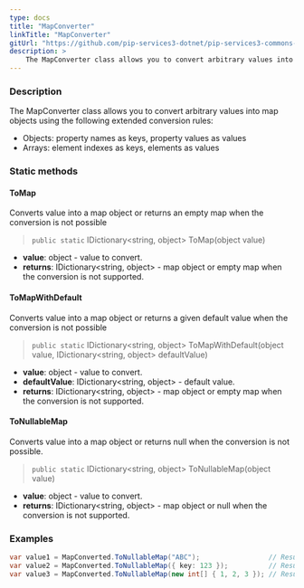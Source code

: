 ```yaml
---
type: docs
title: "MapConverter"
linkTitle: "MapConverter"
gitUrl: "https://github.com/pip-services3-dotnet/pip-services3-commons-dotnet"
description: > 
    The MapConverter class allows you to convert arbitrary values into map objects using extended conversion rules.
---
```


### Description
The MapConverter class allows you to convert arbitrary values into map objects using the following extended conversion rules:

- Objects: property names as keys, property values as values   
- Arrays: element indexes as keys, elements as values

### Static methods

#### ToMap
Converts value into a map object or returns an empty map when the conversion is not possible

> `public static` IDictionary\<string, object\> ToMap(object value)

- **value**: object - value to convert.
- **returns**: IDictionary\<string, object\> - map object or empty map when the conversion is not supported.

#### ToMapWithDefault
Converts value into a map object or returns a given default value when the conversion is not possible

> `public static` IDictionary\<string, object\> ToMapWithDefault(object value, IDictionary\<string, object\> defaultValue)

- **value**: object - value to convert.
- **defaultValue**: IDictionary\<string, object\> - default value.
- **returns**: IDictionary\<string, object\> - map object or empty map when the conversion is not supported. 

#### ToNullableMap
Converts value into a map object or returns null when the conversion is not possible.

> `public static` IDictionary\<string, object\> ToNullableMap(object value)

- **value**: object - value to convert.
- **returns**: IDictionary\<string, object\> - map object or null when the conversion is not supported.


### Examples

```cs
var value1 = MapConverted.ToNullableMap("ABC");                 // Result: null
var value2 = MapConverted.ToNullableMap({ key: 123 });          // Result: { key: 123 }
var value3 = MapConverted.ToNullableMap(new int[] { 1, 2, 3 }); // Result: { "0": 1, "1": 2, "2": 3 }

```
